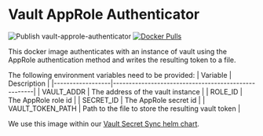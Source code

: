 # Vault AppRole Authenticator

![Publish vault-approle-authenticator](https://github.com/pennlabs/infrastructure/workflows/Publish%20vault-approle-authenticator/badge.svg)
[![Docker Pulls](https://img.shields.io/docker/pulls/pennlabs/vault-approle-authenticator)](https://hub.docker.com/r/pennlabs/vault-approle-authenticator)

This docker image authenticates with an instance of vault using the AppRole authentication method and writes the resulting token to a file.

The following environment variables need to be provided:
| Variable         | Description                                         |
|------------------|-----------------------------------------------------|
| VAULT_ADDR       | The address of the vault instance                   |
| ROLE_ID          | The AppRole role id                                 |
| SECRET_ID        | The AppRole secret id                               |
| VAULT_TOKEN_PATH | Path to the file to store the resulting vault token |

We use this image within our [Vault Secret Sync helm chart](https://github.com/pennlabs/vault-secret-sync).
